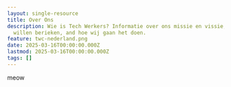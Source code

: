 ```yaml
---
layout: single-resource
title: Over Ons
description: Wie is Tech Werkers? Informatie over ons missie en vissie, wat wij
  willen berieken, and hoe wij gaan het doen.
feature: twc-nederland.png
date: 2025-03-16T00:00:00.000Z
lastmod: 2025-03-16T00:00:00.000Z
tags: []
---
```

meow
